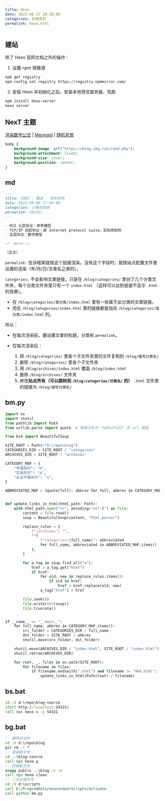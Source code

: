 ```yaml
---
title: Hexo
date: 2023-08-27 20:38:00
categories: 实用系列
permalink: hexo.html
---
```


## 建站

除了 Hexo 官网文档之外的操作：

1. 设置 npm 镜像源

```sh
npm get registry
npm config set registry https://registry.npmmirror.com/
```

2. 安装 Hexo 并初始化之后，安装本地预览服务器，先跑

```sh
npm install hexo-server
hexo server
```

## NexT 主题

[渲染数学公式](https://theme-next.js.org/docs/third-party-services/math-equations)
| [Mermaid](https://theme-next.js.org/docs/tag-plugins/mermaid)
| [随机背景](https://theme-next.js.org/docs/advanced-settings/custom-files)

```css
body {
    background-image: url("https://bing.img.run/rand.php");
    background-attachment: fixed;
    background-size: cover;
    background-position: center;
}
```

## md

```md
---
title: CN02 - 概述 - 体系结构
date: 2023-09-09 17:00:00
categories: 计算机网络
permalink: CN/02/
---

- OSI 七层协议：参考模型
- TCP/IP 四层协议：即 Internet protocol suite，实际用到的
- 五层协议：教学模型

<!--more-->

（正文）
```

`permalink:` 告诉框架就按这个链接渲染。没有这个字段时，就按站点配置文件里设置的渲染（年/月/日/文章名之类的）。

`categories:` 不会影响文章链接，只是在 `/blog/categories/` 里创了几个分类文件夹，每个分类文件夹里只有一个 `index.html` （这样可以达到链接不显示 `.html` 的效果）。

- 在 `/blog/categories/某分类/index.html` 里有一些属于此分类的文章链接。
- 而在 `/blog/categories/index.html` 里的链接都是指向 `/blog/categories/某分类/index.html` 的。

所以：

- 在每次渲染前，要设置文章的标题，分类和 `permalink`。
- 在每次渲染后：

  1. 把 `/blog/categories/` 里各个子文件夹里的文件复制到 `/blog/缩写分类名/`
  2. 删除 `/blog/categories/` 里各个子文件夹
  3. 用 `/blog/archives/index.html` 覆盖 `/blog/index.html`
  4. 删除 `/blog/archives/` 文件夹
  5. 修改**站点所有（可以跳转到 `/blog/categories/分类名/` 的）** `.html` 文件里的链接为 `/blog/缩写分类名/`

## bm.py

```py
import os
import shutil
from pathlib import Path
from urllib.parse import quote  # 转换汉字为 "%XX%YY%ZZ" 的 url 类型

from bs4 import BeautifulSoup

SITE_ROOT = Path(r"D:\repo\blog")
CATEGORIES_DIR = SITE_ROOT / "categories"
ARCHIVES_DIR = SITE_ROOT / "archives"

CATEGORY_MAP = {
    "牢骚系列": "m",
    "实用系列": "p",
    "永远不看系列": "u",
}

ABBREVIATED_MAP = {quote(full): abbrev for full, abbrev in CATEGORY_MAP.items()}


def update_links_in_html(html_path: Path):
    with html_path.open("r+", encoding="utf-8") as file:
        content = file.read()
        soup = BeautifulSoup(content, "html.parser")

        replace_rules = {
            f"/archives": "",
            **{
                f"categories/{full_name}": abbreviated
                for full_name, abbreviated in ABBREVIATED_MAP.items()
            },
        }

        for a_tag in soup.find_all("a"):
            href = a_tag.get("href")
            if href:
                for old, new in replace_rules.items():
                    if old in href:
                        href = href.replace(old, new)
                a_tag["href"] = href

        file.seek(0)
        file.write(str(soup))
        file.truncate()


if __name__ == "__main__":
    for full_name, abbrev in CATEGORY_MAP.items():
        src_folder = CATEGORIES_DIR / full_name
        dst_folder = SITE_ROOT / abbrev
        shutil.move(src_folder, dst_folder)

    shutil.move(ARCHIVES_DIR / "index.html", SITE_ROOT / "index.html")
    shutil.rmtree(ARCHIVES_DIR)

    for root, _, files in os.walk(SITE_ROOT):
        for filename in files:
            if filename.endswith(".html") and filename != "404.html":
                update_links_in_html(Path(root) / filename)
```

## bs.bat

```bat
cd /d d:\repo\blog-source
start http://localhost:54321/
call npx hexo s -p 54321
```

## bg.bat

```bat
:: 删除旧文件
cd /d d:\repo\blog
git rm -r *
:: 渲染新文件
cd ..\blog-source
call npx hexo g
:: 转移新文件
xcopy public ..\blog /s /e
call npx hexo clean
:: 二次处理文件
cd /d d:\scripts
call D:/ProgramData/anaconda3/Scripts/activate
call python bm.py
```
